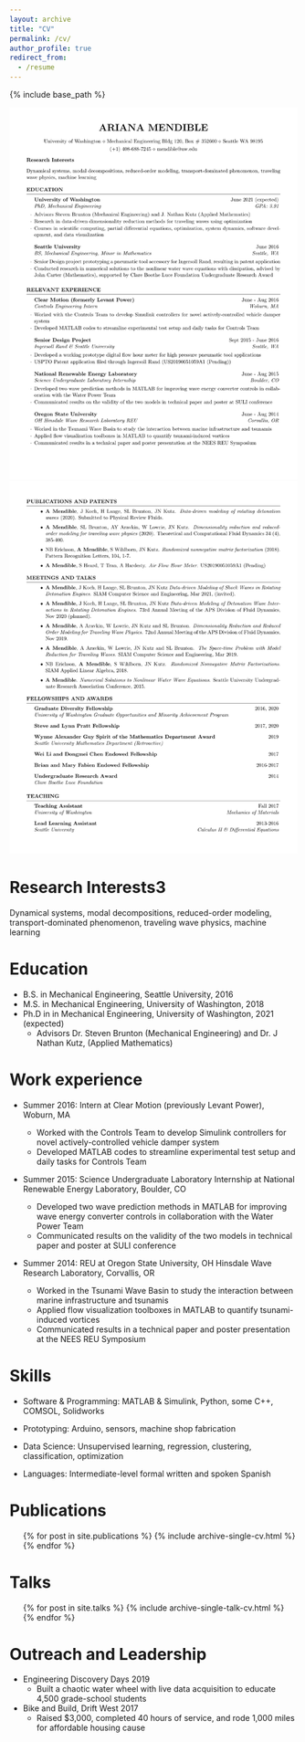 ```yaml
---
layout: archive
title: "CV"
permalink: /cv/
author_profile: true
redirect_from:
  - /resume
---
```


{% include base_path %}

<img src="/files/Mendible_CV-1.png" alt="" style="width:850px;">
<img src="/files/Mendible_CV-2.png" alt="" style="width:850px;">


Research Interests3
======
Dynamical systems, modal decompositions, reduced-order modeling, transport-dominated phenomenon, traveling wave physics, machine learning

Education
======
* B.S. in Mechanical Engineering, Seattle University, 2016
* M.S. in Mechanical Engineering, University of Washington, 2018
* Ph.D in in Mechanical Engineering, University of Washington, 2021 (expected)
	* Advisors Dr. Steven Brunton (Mechanical Engineering) and Dr. J Nathan Kutz, (Applied Mathematics)

Work experience
======
* Summer 2016: Intern at Clear Motion (previously Levant Power), Woburn, MA
	* Worked with the Controls Team to develop Simulink controllers for novel actively-controlled vehicle damper system
	* Developed MATLAB codes to streamline experimental test setup and daily tasks for Controls Team

* Summer 2015: Science Undergraduate Laboratory Internship at National Renewable Energy Laboratory, Boulder, CO
	* Developed two wave prediction methods in MATLAB for improving wave energy converter controls in collaboration with the Water Power Team
	* Communicated results on the validity of the two models in technical paper and poster at SULI conference
	
* Summer 2014: REU at Oregon State University, OH Hinsdale Wave Research Laboratory, Corvallis, OR
	* Worked in the Tsunami Wave Basin to study the interaction between marine infrastructure and tsunamis
	* Applied flow visualization toolboxes in MATLAB to quantify tsunami-induced vortices
	* Communicated results in a technical paper and poster presentation at the NEES REU Symposium
 
Skills
======
* Software & Programming: MATLAB & Simulink, Python, some C++, COMSOL, Solidworks

* Prototyping: Arduino, sensors, machine shop fabrication

* Data Science: Unsupervised learning, regression, clustering, classification, optimization

* Languages:  Intermediate-level formal written and spoken Spanish

Publications
======
  <ul>{% for post in site.publications %}
    {% include archive-single-cv.html %}
  {% endfor %}</ul>
  
Talks
======
  <ul>{% for post in site.talks %}
    {% include archive-single-talk-cv.html %}
  {% endfor %}</ul>
  
<!--- Teaching
======
  <ul>{% for post in site.teaching %}
    {% include archive-single-cv.html %}
  {% endfor %}</ul> --->
  
Outreach and Leadership
======
* Engineering Discovery Days 2019
	* Built a chaotic water wheel with live data acquisition to educate 4,500 grade-school students
* Bike and Build, Drift West 2017
	* Raised $3,000, completed 40 hours of service, and rode 1,000 miles for affordable housing cause
